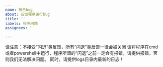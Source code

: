 ```yaml
---
name: 报告bug
about: 反馈程序运行bug
title: ''
labels: 程序问题
assignees: ''

---
```


请注意：不接受“闪退”类反馈，所有“闪退”类反馈一律会被关闭
请将程序在cmd或者powershell中运行，程序所谓的“闪退”之前一定会有报错，请提供报错，否则我们无法解决问题。
同时，请提供logs目录内最新的日志！
